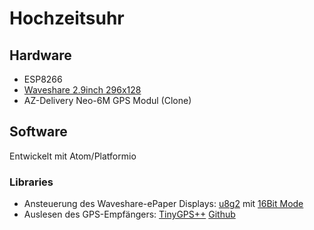 # Hochzeitsuhr

## Hardware
* ESP8266
* [Waveshare 2.9inch 296x128](https://www.waveshare.com/wiki/2.9inch_e-Paper_Module)
* AZ-Delivery Neo-6M GPS Modul (Clone)

## Software
Entwickelt mit Atom/Platformio

### Libraries

* Ansteuerung des Waveshare-ePaper Displays:
  [u8g2](https://github.com/olikraus/u8g2) mit [16Bit Mode](https://github.com/olikraus/u8g2/wiki/u8g2setupcpp#16-bit-mode)
* Auslesen des GPS-Empfängers:
  [TinyGPS++](http://arduiniana.org/libraries/tinygpsplus/)
  [Github](https://github.com/mikalhart/TinyGPSPlus)
